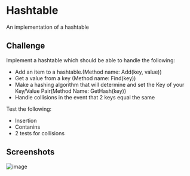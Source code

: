 # Hashtable

An implementation of a hashtable

## Challenge

Implement a hashtable which should be able to handle the following:

- Add an item to a hashtable.(Method name: Add(key, value))
- Get a value from a key (Method name: Find(key))
- Make a hashing algorithm that will determine and set the Key of your Key/Value Pair(Method Name: GetHash(key))
- Handle collisions in the event that 2 keys equal the same

Test the following:

- Insertion
- Contanins
- 2 tests for collisions

## Screenshots

![image](https://raw.githubusercontent.com/al1s/Data-Structures-and-Algorithms/master/assets/hashtable.PNG)
